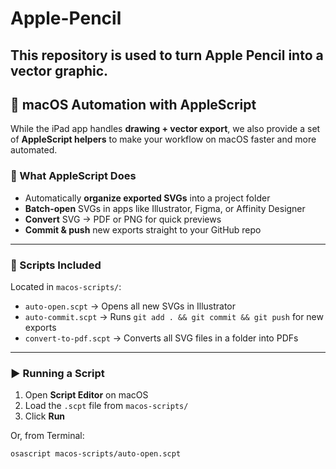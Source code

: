 # Apple-Pencil
This repository is used to turn Apple Pencil into a vector graphic.
---

## 🍏 macOS Automation with AppleScript

While the iPad app handles **drawing + vector export**, we also provide a set of **AppleScript helpers** to make your workflow on macOS faster and more automated.

### 🔧 What AppleScript Does
- Automatically **organize exported SVGs** into a project folder  
- **Batch-open** SVGs in apps like Illustrator, Figma, or Affinity Designer  
- **Convert** SVG → PDF or PNG for quick previews  
- **Commit & push** new exports straight to your GitHub repo  

---

### 📂 Scripts Included
Located in `macos-scripts/`:

- `auto-open.scpt` → Opens all new SVGs in Illustrator  
- `auto-commit.scpt` → Runs `git add . && git commit && git push` for new exports  
- `convert-to-pdf.scpt` → Converts all SVG files in a folder into PDFs  

---

### ▶️ Running a Script
1. Open **Script Editor** on macOS  
2. Load the `.scpt` file from `macos-scripts/`  
3. Click **Run**  

Or, from Terminal:
```bash
osascript macos-scripts/auto-open.scpt
